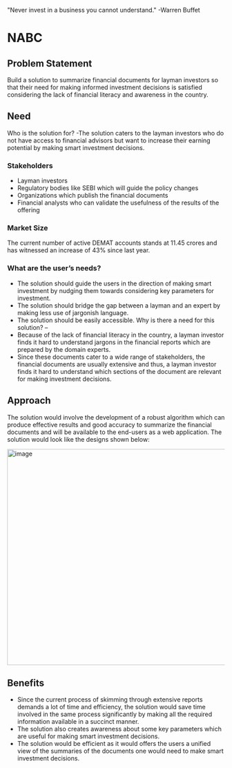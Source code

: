 "Never invest in a business you cannot understand."
-Warren Buffet
# NABC
## Problem Statement
Build a solution to summarize financial documents for layman investors so that their need for making informed investment decisions is satisfied considering the lack of financial literacy and awareness in the country.
## Need
Who is the solution for? -The solution caters to the layman investors who do not have access to financial advisors but want to increase their earning potential by making smart investment decisions. 
### Stakeholders 
- Layman investors
-	Regulatory bodies like SEBI which will guide the policy changes
-	Organizations which publish the financial documents
-	Financial analysts who can validate the usefulness of the results of the offering

### Market Size 
The current number of active DEMAT accounts stands at 11.45 crores and has witnessed an increase of 43% since last year.
### What are the user’s needs? 
-	The solution should guide the users in the direction of making smart investment by nudging them towards considering key parameters for investment.
-	The solution should bridge the gap between a layman and an expert by making less use of jargonish language.
-	The solution should be easily accessible.
Why is there a need for this solution? – 
-	Because of the lack of financial literacy in the country, a layman investor finds it hard to understand jargons in the financial reports which are prepared by the domain experts.
-	Since these documents cater to a wide range of stakeholders, the financial documents are usually extensive and thus, a layman investor finds it hard to understand which sections of the document are relevant for making investment decisions.


## Approach
The solution would involve the development of a robust algorithm which can produce effective results and good accuracy to summarize the financial documents and will be available to the end-users as a web application. 
The solution would look like the designs shown below:
 
 <img height="500" width="800" class="center" alt="image" src="https://user-images.githubusercontent.com/104067263/208142942-778ffd6e-ddbd-4994-b20d-2c4819564efc.png" title="The page for selecting the document for summarization">

## Benefits
-	Since the current process of skimming through extensive reports demands a lot of time and efficiency, the solution would save time involved in the same process significantly by making all the required information available in a succinct manner. 
-	The solution also creates awareness about some key parameters which are useful for making smart investment decisions.
-	The solution would be efficient as it would offers the users a unified view of the summaries of the documents one would need to make smart investment decisions. 
